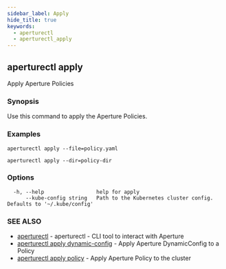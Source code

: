 ```yaml
---
sidebar_label: Apply
hide_title: true
keywords:
  - aperturectl
  - aperturectl_apply
---
```


## aperturectl apply

Apply Aperture Policies

### Synopsis

Use this command to apply the Aperture Policies.

### Examples

```
aperturectl apply --file=policy.yaml

aperturectl apply --dir=policy-dir
```

### Options

```
  -h, --help                 help for apply
      --kube-config string   Path to the Kubernetes cluster config. Defaults to '~/.kube/config'
```

### SEE ALSO

- [aperturectl](/reference/aperturectl/aperturectl.md) - aperturectl - CLI tool to interact with Aperture
- [aperturectl apply dynamic-config](/reference/aperturectl/apply/dynamic-config/dynamic-config.md) - Apply Aperture DynamicConfig to a Policy
- [aperturectl apply policy](/reference/aperturectl/apply/policy/policy.md) - Apply Aperture Policy to the cluster

